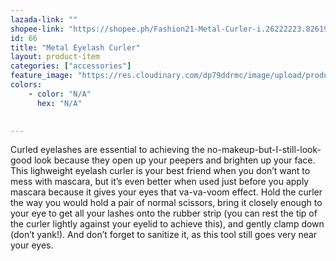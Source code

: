 ```yaml
---
lazada-link: ""
shopee-link: "https://shopee.ph/Fashion21-Metal-Curler-i.26222223.826193958"
id: 66
title: "Metal Eyelash Curler"
layout: product-item
categories: ["accessories"]
feature_image: "https://res.cloudinary.com/dp79ddrmc/image/upload/products/metalEyelashCurler.jpg"
colors:
    - color: "N/A"
      hex: "N/A"
      

---
```

Curled eyelashes are essential to achieving the no-makeup-but-I-still-look-good look because they open up your peepers and brighten up your face. This lighweight eyelash curler is your best friend when you don’t want to mess with mascara, but it’s even better when used just before you apply mascara because it gives your eyes that va-va-voom effect. Hold the curler the way you would hold a pair of normal scissors, bring it closely enough to your eye to get all your lashes onto the rubber strip (you can rest the tip of the curler lightly against your eyelid to achieve this), and gently clamp down (don’t yank!). And don’t forget to sanitize it, as this tool still goes very near your eyes.
